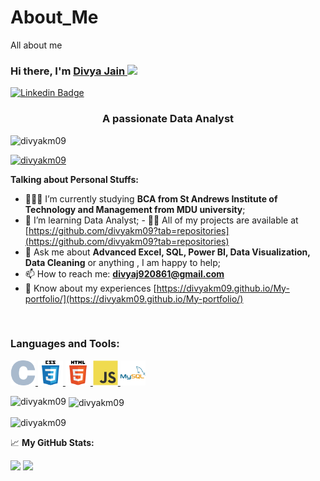 # About_Me
All about me

### Hi there, I'm <a href="" target="_blank"> Divya Jain </a> <img src="https://media.giphy.com/media/hvRJCLFzcasrR4ia7z/giphy.gif" width="25px">
[![Linkedin Badge](https://img.shields.io/badge/-LinkedIn-0e76a8?style=flat-square&logo=Linkedin&logoColor=white)](https://www.linkedin.com/in/divyajain82)
<h3 align="center">A passionate Data Analyst</h3>

<p align="left"> <img src="https://komarev.com/ghpvc/?username=divyakm09&label=Profile%20views&color=0e75b6&style=flat" alt="divyakm09" /> </p>

<p align="left"> <a href="https://github.com/ryo-ma/github-profile-trophy"><img src="https://github-profile-trophy.vercel.app/?username=divyakm09" alt="divyakm09" /></a> </p>

  **Talking about Personal Stuffs:**

- 👨🏻‍💻 I’m currently studying **BCA from St Andrews Institute of Technology and Management from MDU university**;
- 🚀 I’m learning Data Analyst; - 👨‍💻 All of my projects are available at [https://github.com/divyakm09?tab=repositories](https://github.com/divyakm09?tab=repositories)
- 💬 Ask me about **Advanced Excel, SQL, Power BI, Data Visualization, Data Cleaning** or anything , I am happy to help;
- 📫 How to reach me: **divyaj920861@gmail.com**
- 📄 Know about my experiences [https://divyakm09.github.io/My-portfolio/](https://divyakm09.github.io/My-portfolio/)
 
</br>

<h3 align="left">Languages and Tools:</h3>
<p align="left"> <a href="https://www.cprogramming.com/" target="_blank" rel="noreferrer"> <img src="https://raw.githubusercontent.com/devicons/devicon/master/icons/c/c-original.svg" alt="c" width="40" height="40"/> </a> <a href="https://www.w3schools.com/css/" target="_blank" rel="noreferrer"> <img src="https://raw.githubusercontent.com/devicons/devicon/master/icons/css3/css3-original-wordmark.svg" alt="css3" width="40" height="40"/> </a> <a href="https://www.w3.org/html/" target="_blank" rel="noreferrer"> <img src="https://raw.githubusercontent.com/devicons/devicon/master/icons/html5/html5-original-wordmark.svg" alt="html5" width="40" height="40"/> </a> <a href="https://developer.mozilla.org/en-US/docs/Web/JavaScript" target="_blank" rel="noreferrer"> <img src="https://raw.githubusercontent.com/devicons/devicon/master/icons/javascript/javascript-original.svg" alt="javascript" width="40" height="40"/> </a> <a href="https://www.mysql.com/" target="_blank" rel="noreferrer"> <img src="https://raw.githubusercontent.com/devicons/devicon/master/icons/mysql/mysql-original-wordmark.svg" alt="mysql" width="40" height="40"/> </a> </p>

<p><img align="left" src="https://github-readme-stats.vercel.app/api/top-langs?username=divyakm09&show_icons=true&locale=en&layout=compact" alt="divyakm09" /></p>

<p>&nbsp;<img align="center" src="https://github-readme-stats.vercel.app/api?username=divyakm09&show_icons=true&locale=en" alt="divyakm09" /></p>

<p><img align="center" src="https://github-readme-streak-stats.herokuapp.com/?user=divyakm09&" alt="divyakm09" /></p>

📈 **My GitHub Stats:**

<p>
  <img height="180em" src="https://github-readme-stats.vercel.app/api?username=divyakm09&show_icons=true&hide_border=true&&count_private=true&include_all_commits=true" />
  <img height="180em" src="https://github-readme-stats.vercel.app/api/top-langs/?username=divyakm09&exclude_repo=KNN-Image-Classification&show_icons=true&hide_border=true&layout=compact&langs_count=8"/>
</p>
